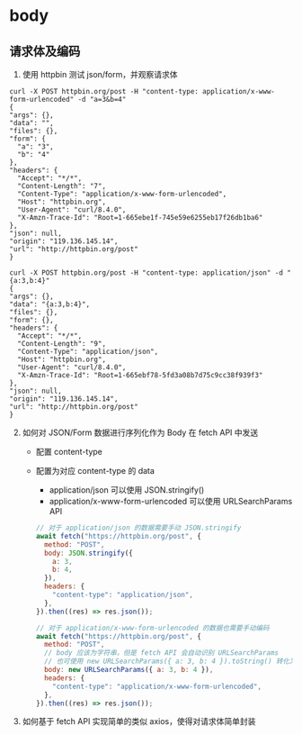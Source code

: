 # body

## 请求体及编码

1. 使用 httpbin 测试 json/form，并观察请求体

```javacript
curl -X POST httpbin.org/post -H "content-type: application/x-www-form-urlencoded" -d "a=3&b=4"
{
"args": {},
"data": "",
"files": {},
"form": {
  "a": "3",
  "b": "4"
},
"headers": {
  "Accept": "*/*",
  "Content-Length": "7",
  "Content-Type": "application/x-www-form-urlencoded",
  "Host": "httpbin.org",
  "User-Agent": "curl/8.4.0",
  "X-Amzn-Trace-Id": "Root=1-665ebe1f-745e59e6255eb17f26db1ba6"
},
"json": null,
"origin": "119.136.145.14",
"url": "http://httpbin.org/post"
}

curl -X POST httpbin.org/post -H "content-type: application/json" -d "{a:3,b:4}"
{
"args": {},
"data": "{a:3,b:4}",
"files": {},
"form": {},
"headers": {
  "Accept": "*/*",
  "Content-Length": "9",
  "Content-Type": "application/json",
  "Host": "httpbin.org",
  "User-Agent": "curl/8.4.0",
  "X-Amzn-Trace-Id": "Root=1-665ebf78-5fd3a08b7d75c9cc38f939f3"
},
"json": null,
"origin": "119.136.145.14",
"url": "http://httpbin.org/post"
}
```

2. 如何对 JSON/Form 数据进行序列化作为 Body 在 fetch API 中发送

   - 配置 content-type
   - 配置为对应 content-type 的 data

     - application/json 可以使用 JSON.stringify()
     - application/x-www-form-urlencoded 可以使用 URLSearchParams API

     ```javascript
     // 对于 application/json 的数据需要手动 JSON.stringify
     await fetch("https://httpbin.org/post", {
       method: "POST",
       body: JSON.stringify({
         a: 3,
         b: 4,
       }),
       headers: {
         "content-type": "application/json",
       },
     }).then((res) => res.json());

     // 对于 application/x-www-form-urlencoded 的数据也需要手动编码
     await fetch("https://httpbin.org/post", {
       method: "POST",
       // body 应该为字符串，但是 fetch API 会自动识别 URLSearchParams
       // 也可使用 new URLSearchParams({ a: 3, b: 4 }).toString() 转化为字符串
       body: new URLSearchParams({ a: 3, b: 4 }),
       headers: {
         "content-type": "application/x-www-form-urlencoded",
       },
     }).then((res) => res.json());
     ```

3. 如何基于 fetch API 实现简单的类似 axios，使得对请求体简单封装
